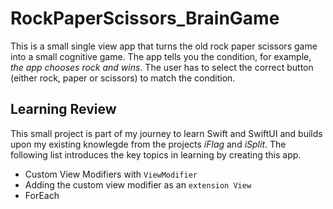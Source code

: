 # RockPaperScissors_BrainGame

This is a small single view app that turns the old rock paper scissors game into a small cognitive game. The app tells you the condition, for example, *the app chooses rock and wins*. The user has to select the correct button (either rock, paper or scissors) to match the condition.

## Learning Review
This small project is part of my journey to learn Swift and SwiftUI and builds upon my existing knowlegde from the projects *iFlag* and *iSplit*. The following list introduces the key topics in learning by creating this app.

- Custom View Modifiers with `ViewModifier`
- Adding the custom view modifier as an `extension View`
- ForEach
